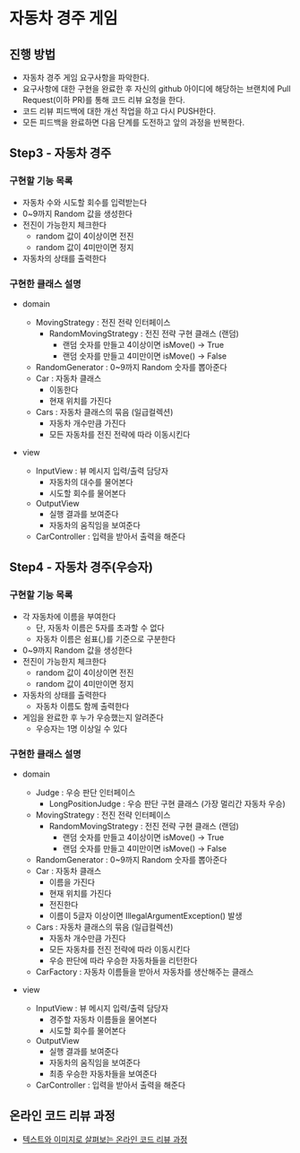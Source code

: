 # 자동차 경주 게임
## 진행 방법
* 자동차 경주 게임 요구사항을 파악한다.
* 요구사항에 대한 구현을 완료한 후 자신의 github 아이디에 해당하는 브랜치에 Pull Request(이하 PR)를 통해 코드 리뷰 요청을 한다.
* 코드 리뷰 피드백에 대한 개선 작업을 하고 다시 PUSH한다.
* 모든 피드백을 완료하면 다음 단계를 도전하고 앞의 과정을 반복한다.

## Step3 - 자동차 경주
### 구현할 기능 목록
+ 자동차 수와 시도할 회수를 입력받는다
+ 0~9까지 Random 값을 생성한다
+ 전진이 가능한지 체크한다
    + random 값이 4이상이면 전진
    + random 값이 4미만이면 정지
+ 자동차의 상태를 출력한다

### 구현한 클래스 설명
+ domain
    + MovingStrategy : 전진 전략 인터페이스 
        + RandomMovingStrategy : 전진 전략 구현 클래스 (랜덤)
           + 랜덤 숫자를 만들고 4이상이면 isMove() -> True
           + 랜덤 숫자를 만들고 4미만이면 isMove() -> False
    + RandomGenerator : 0~9까지 Random 숫자를 뽑아준다
    + Car : 자동차 클래스 
        + 이동한다
        + 현재 위치를 가진다
    + Cars : 자동차 클래스의 묶음 (일급컬렉션)
        + 자동차 개수만큼 가진다
        + 모든 자동차를 전진 전략에 따라 이동시킨다

+ view
    + InputView : 뷰 메시지 입력/출력 담당자
        + 자동차의 대수를 물어본다
        + 시도할 회수를 물어본다
    + OutputView
        + 실행 결과를 보여준다 
        + 자동차의 움직임을 보여준다
    + CarController : 입력을 받아서 출력을 해준다


## Step4 - 자동차 경주(우승자)
### 구현할 기능 목록
+ 각 자동차에 이름을 부여한다
    + 단, 자동차 이름은 5자를 초과할 수 없다
    + 자동차 이름은 쉼표(,)를 기준으로 구분한다
+ 0~9까지 Random 값을 생성한다
+ 전진이 가능한지 체크한다
    + random 값이 4이상이면 전진
    + random 값이 4미만이면 정지
+ 자동차의 상태를 출력한다
    + 자동차 이름도 함께 출력한다
+ 게임을 완료한 후 누가 우승했는지 알려준다
    + 우승자는 1명 이상일 수 있다

### 구현한 클래스 설명
+ domain
    + Judge : 우승 판단 인터페이스 
        + LongPositionJudge : 우승 판단 구현 클래스 (가장 멀리간 자동차 우승)
    + MovingStrategy : 전진 전략 인터페이스 
        + RandomMovingStrategy : 전진 전략 구현 클래스 (랜덤)
           + 랜덤 숫자를 만들고 4이상이면 isMove() -> True
           + 랜덤 숫자를 만들고 4미만이면 isMove() -> False
    + RandomGenerator : 0~9까지 Random 숫자를 뽑아준다
    + Car : 자동차 클래스 
        + 이름을 가진다 
        + 현재 위치를 가진다
        + 전진한다
        + 이름이 5글자 이상이면 IllegalArgumentException() 발생
    + Cars : 자동차 클래스의 묶음 (일급컬렉션)
        + 자동차 개수만큼 가진다
        + 모든 자동차를 전진 전략에 따라 이동시킨다
        + 우승 판단에 따라 우승한 자동차들을 리턴한다
    + CarFactory : 자동차 이름들을 받아서 자동차를 생산해주는 클래스

+ view
    + InputView : 뷰 메시지 입력/출력 담당자
        + 경주할 자동차 이름들을 물어본다
        + 시도할 회수를 물어본다
    + OutputView
        + 실행 결과를 보여준다 
        + 자동차의 움직임을 보여준다
        + 최종 우승한 자동차들을 보여준다
    + CarController : 입력을 받아서 출력을 해준다


## 온라인 코드 리뷰 과정
* [텍스트와 이미지로 살펴보는 온라인 코드 리뷰 과정](https://github.com/next-step/nextstep-docs/tree/master/codereview)

